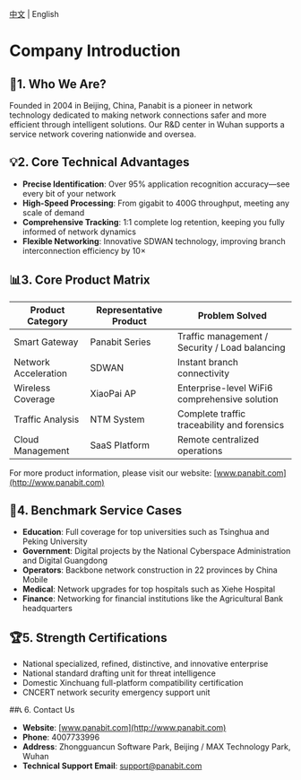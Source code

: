 <p><a href="README.md">中文</a> | English</p>

# Company Introduction

## 🏢1. Who We Are? 
Founded in 2004 in Beijing, China, Panabit is a pioneer in network technology dedicated to making network connections safer and more efficient through intelligent solutions. Our R&D center in Wuhan supports a service network covering nationwide and oversea.

## 💡2. Core Technical Advantages 
- **Precise Identification**: Over 95% application recognition accuracy—see every bit of your network  
- **High-Speed Processing**: From gigabit to 400G throughput, meeting any scale of demand  
- **Comprehensive Tracking**: 1:1 complete log retention, keeping you fully informed of network dynamics  
- **Flexible Networking**: Innovative SDWAN technology, improving branch interconnection efficiency by 10×  

## 📊3. Core Product Matrix 
| **Product Category** | **Representative Product** | **Problem Solved**                              |
| -------------------- | -------------------------- | ----------------------------------------------- |
| Smart Gateway        | Panabit Series             | Traffic management / Security / Load balancing  |
| Network Acceleration | SDWAN                      | Instant branch connectivity                     |
| Wireless Coverage    | XiaoPai AP                 | Enterprise-level WiFi6 comprehensive solution   |
| Traffic Analysis     | NTM System                 | Complete traffic traceability and forensics     |
| Cloud Management     | SaaS Platform              | Remote centralized operations                   |

For more product information, please visit our website: [www.panabit.com](http://www.panabit.com)

## 🌟4. Benchmark Service Cases 
- **Education**: Full coverage for top universities such as Tsinghua and Peking University  
- **Government**: Digital projects by the National Cyberspace Administration and Digital Guangdong  
- **Operators**: Backbone network construction in 22 provinces by China Mobile  
- **Medical**: Network upgrades for top hospitals such as Xiehe Hospital  
- **Finance**: Networking for financial institutions like the Agricultural Bank headquarters  

## 🏆5. Strength Certifications 
- National specialized, refined, distinctive, and innovative enterprise  
- National standard drafting unit for threat intelligence  
- Domestic Xinchuang full-platform compatibility certification  
- CNCERT network security emergency support unit  

##📞 6. Contact Us 
- **Website**: [www.panabit.com](http://www.panabit.com)  
- **Phone**: 4007733996  
- **Address**: Zhongguancun Software Park, Beijing / MAX Technology Park, Wuhan  
- **Technical Support Email**: support@panabit.com

